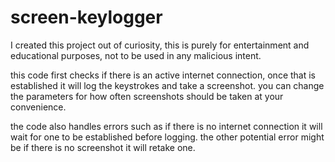 # screen-keylogger
I created this project out of curiosity, this is purely for entertainment and educational purposes, not to be used in any malicious intent.

this code first checks if there is an active internet connection, once that is established it will log the keystrokes and take a screenshot. you can change the parameters for how often screenshots should be taken at your convenience.

the code also handles errors such as if there is no internet connection it will wait for one to be established before logging. the other potential error might be if there is no screenshot it will retake one.

